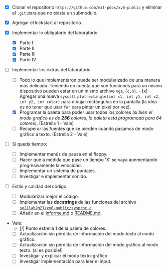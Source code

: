 - [x] Clonar el repositorio `https://github.com/mit-pdos/xv6-public` y eliminar el `.git` para que no exista un submódulo.

- [x] Agregar el kickstart al repositorio.

- [x] Implementar lo obligatorio del laboratorio

  - [x] Parte I
  - [x] Parte II
  - [x] Parte III
  - [x] Parte IV

- [ ] Implementar los extras del laboratorio

  - [ ] Todo lo que implementaron puede ser modularizado de una manera más delicada. Teniendo en cuenta que son funciones para un mismo dispositivo pueden estar en un mismo archivo `vga.{c,h}`.  - [x] Agregar una nueva `syscall` `plotrectangle(int x1, int y1, int x2, int y2, int color)` para dibujar rectángulos en la pantalla (la idea es no tener que usar `for` para pintar un pixel por vez).
  - [x] Programar la paleta para poder usar todos los colores *(si bien el modo gráfico es de **256** colores, la paleta está programada para 64 colores)*. (Estrella 1 - Vale)
  - [ ] Recuperar las fuentes que se pierden cuando pasamos de modo gráfico a texto. (Estrella 2 - Vale)

- [ ] Si queda tiempo:

  - [ ] Implementar menús de pausa en el flappy.
  - [ ] Hacer que a medida que pase un tiempo 'X' se vaya aunmentando progresivamente la velocidad.
  - [ ] Implementar un sistema de puntajes.
  - [ ] Investigar e implementar sonido.

- [ ] Estilo y calidad del código:
  - [ ] Modularizar mejor el código.
  - [ ] Implementar las **docstrings** de las funciones del archivo [`so21lab2g27/xv6-public/sysproc.c`](so21lab2g27/xv6-public/sysproc.c).
  - [ ] Añadir en el [informe.md](so21lab2g27/informe.md) o [README.md](so21lab2g27/README.md).

- Vale:
  - [/] Punto estrella 1 de la paleta de colores.
  - [ ] Actualización sin pérdida de información del modo texto al modo gráfico.
  - [ ] Actualización sin pérdida de información del modo gráfico al modo texto. (si es posible!)
  - [ ] Investigar y explicar el modo texto-gráfico.
  - [ ] Investigar implementación para leer el input.